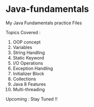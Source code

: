 # Java-fundamentals

My Java Fundamentals practice Files

Topics Covered :
1. OOP concept
2. Variables
3. String Handling
4. Static Keyword
5. I/O Operations
6. Exception Handling
7. Initializer Block
8. Collections
9. Java 8 Features
10. Multi-threading
    
Upcoming :
Stay Tuned !!

